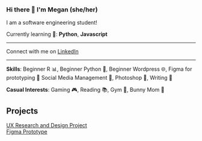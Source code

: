 ### Hi there 👋 I'm Megan (she/her)
I am a software engineering student!

Currently learning 🌱: **Python**, **Javascript**

-----------------------------------------------------

Connect with me on [LinkedIn](https://www.linkedin.com/in/megan-santagata-aba682208/)

-----------------------------------------------------

**Skills**: Beginner R :bar_chart:, Beginner Python :snake:, Beginner Wordpress 🌐, Figma for prototyping :art:
Social Media Management 📱, Photoshop 🎨, Writing 📝

**Casual Interests**: Gaming 🎮, Reading 📚, Gym 💪, Bunny Mom 🐰

## Projects  
[UX Research and Design Project](https://uxfol.io/p/4fd6ec7f/03d3353f)  
[Figma Prototype](https://www.figma.com/file/UCpJGnSs6hcFc5eH9FCdKs/INF-132-Project?type=design&node-id=14-3)  


<!--
**MegSanta/MegSanta** is a ✨ _special_ ✨ repository because its `README.md` (this file) appears on your GitHub profile.

Here are some ideas to get you started:

- 🔭 I’m currently working on ...
- 🌱 I’m currently learning ...
- 👯 I’m looking to collaborate on ...
- 🤔 I’m looking for help with ...
- 💬 Ask me about ...
- 📫 How to reach me: ...
- 😄 Pronouns: ...
- ⚡ Fun fact: ...
-->
